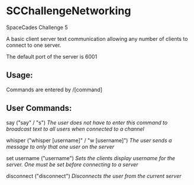 # SCChallengeNetworking
SpaceCades Challenge 5

A basic client server text communication allowing any number of clients to connect to one server.

The default port of the server is 6001

## Usage:

Commands are entered by /[command]

## User Commands:
say ("say" / "s")
*The user does not have to enter this command to broadcast text to all users when connected to a channel*

whisper ("whisper [username]" / "w [username]")
*The user sends a message to only that one user on the server*


set username ("username")
*Sets the clients display username for the server. One must be set before connecting to a server*



disconnect ("disconnect")
*Disconnects the user from the current server*
  

